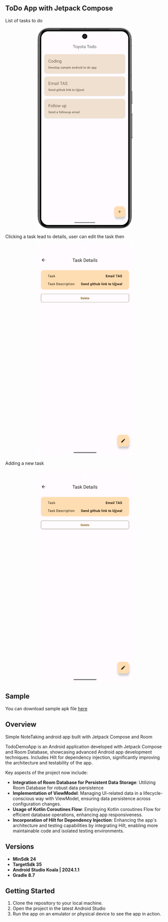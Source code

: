 ## ToDo App with Jetpack Compose



List of tasks to do
<p align="center">
  <img src="screenshot_list.png" width="300" />
</p>

Clicking a task lead to details, user can edit the task then
<p align="center">
  <img src="screenshot_details.png" width="300" />
</p>

Adding a new task
<p align="center">
  <img src="screenshot_details.png" width="300" />
</p>

## Sample

You can download sample apk file [here](https://github.com/mekete/ToyotaTodo/blob/main/ToyotaTodo.apk)


## Overview

Simple NoteTaking android app built with Jetpack Compose and Room

TodoDemoApp is an Android application developed with Jetpack Compose and Room Database, showcasing advanced Android app development techniques. Includes Hilt for dependency injection, significantly improving the architecture and testability of the app.

Key aspects of the project now include:

- **Integration of Room Database for Persistent Data Storage**: Utilizing Room Database for robust data persistence
- **Implementation of ViewModel**: Managing UI-related data in a lifecycle-conscious way with ViewModel, ensuring data persistence across configuration changes.
- **Usage of Kotlin Coroutines Flow**: Employing Kotlin coroutines Flow for efficient database operations, enhancing app responsiveness.
- **Incorporation of Hilt for Dependency Injection**: Enhancing the app's architecture and testing capabilities by integrating Hilt, enabling more maintainable code and isolated testing environments.




## Versions

- **MinSdk 24**
- **TargetSdk 35**
- **Android Studio Koala | 2024.1.1**
- **Gradle 8.7**

## Getting Started

1. Clone the repository to your local machine.
2. Open the project in the latest Android Studio 
3. Run the app on an emulator or physical device to see the app in action.


